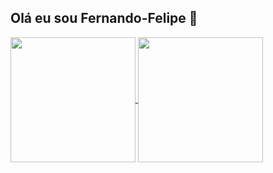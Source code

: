 ## Olá eu sou Fernando-Felipe 👋
<a href="https://github.com/Fernando-Felipe/github-readme-stats">
  <img height=200 align="center" src="https://github-readme-stats.vercel.app/api?username=Fernando" />
</a>
<a href="https://github.com/Fernando-Felipe/convoychat">
  <img height=200 align="center" src="https://github-readme-stats.vercel.app/api/top-langs?username=anuraghazra&layout=compact&langs_count=8&card_width=320" />
</a>

<!--

-->
